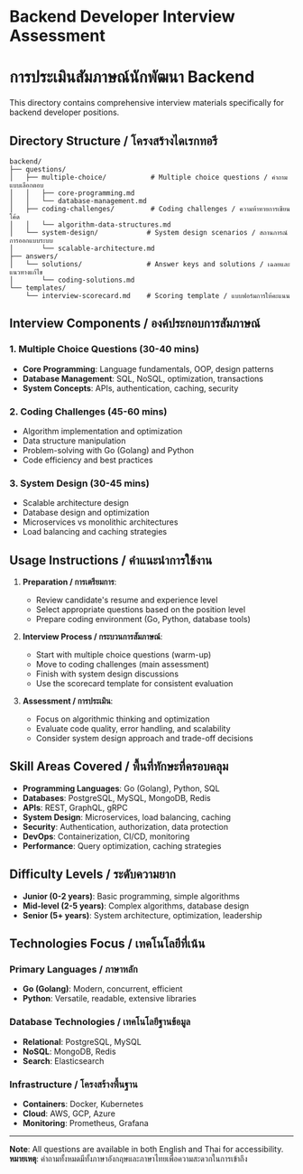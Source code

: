 # Backend Developer Interview Assessment
# การประเมินสัมภาษณ์นักพัฒนา Backend

This directory contains comprehensive interview materials specifically for backend developer positions.

## Directory Structure / โครงสร้างไดเรกทอรี

```
backend/
├── questions/
│   ├── multiple-choice/           # Multiple choice questions / คำถามแบบเลือกตอบ
│   │   ├── core-programming.md
│   │   └── database-management.md
│   ├── coding-challenges/         # Coding challenges / ความท้าทายการเขียนโค้ด
│   │   └── algorithm-data-structures.md
│   └── system-design/            # System design scenarios / สถานการณ์การออกแบบระบบ
│       └── scalable-architecture.md
├── answers/
│   └── solutions/                # Answer keys and solutions / เฉลยและแนวทางแก้ไข
│       └── coding-solutions.md
└── templates/
    └── interview-scorecard.md    # Scoring template / แบบฟอร์มการให้คะแนน
```

## Interview Components / องค์ประกอบการสัมภาษณ์

### 1. Multiple Choice Questions (30-40 mins)
- **Core Programming**: Language fundamentals, OOP, design patterns
- **Database Management**: SQL, NoSQL, optimization, transactions
- **System Concepts**: APIs, authentication, caching, security

### 2. Coding Challenges (45-60 mins)
- Algorithm implementation and optimization
- Data structure manipulation
- Problem-solving with Go (Golang) and Python
- Code efficiency and best practices

### 3. System Design (30-45 mins)
- Scalable architecture design
- Database design and optimization
- Microservices vs monolithic architectures
- Load balancing and caching strategies

## Usage Instructions / คำแนะนำการใช้งาน

1. **Preparation / การเตรียมการ**:
   - Review candidate's resume and experience level
   - Select appropriate questions based on the position level
   - Prepare coding environment (Go, Python, database tools)

2. **Interview Process / กระบวนการสัมภาษณ์**:
   - Start with multiple choice questions (warm-up)
   - Move to coding challenges (main assessment)
   - Finish with system design discussions
   - Use the scorecard template for consistent evaluation

3. **Assessment / การประเมิน**:
   - Focus on algorithmic thinking and optimization
   - Evaluate code quality, error handling, and scalability
   - Consider system design approach and trade-off decisions

## Skill Areas Covered / พื้นที่ทักษะที่ครอบคลุม

- **Programming Languages**: Go (Golang), Python, SQL
- **Databases**: PostgreSQL, MySQL, MongoDB, Redis
- **APIs**: REST, GraphQL, gRPC
- **System Design**: Microservices, load balancing, caching
- **Security**: Authentication, authorization, data protection
- **DevOps**: Containerization, CI/CD, monitoring
- **Performance**: Query optimization, caching strategies

## Difficulty Levels / ระดับความยาก

- **Junior (0-2 years)**: Basic programming, simple algorithms
- **Mid-level (2-5 years)**: Complex algorithms, database design
- **Senior (5+ years)**: System architecture, optimization, leadership

## Technologies Focus / เทคโนโลยีที่เน้น

### Primary Languages / ภาษาหลัก
- **Go (Golang)**: Modern, concurrent, efficient
- **Python**: Versatile, readable, extensive libraries

### Database Technologies / เทคโนโลยีฐานข้อมูล
- **Relational**: PostgreSQL, MySQL
- **NoSQL**: MongoDB, Redis
- **Search**: Elasticsearch

### Infrastructure / โครงสร้างพื้นฐาน
- **Containers**: Docker, Kubernetes
- **Cloud**: AWS, GCP, Azure
- **Monitoring**: Prometheus, Grafana

---

**Note**: All questions are available in both English and Thai for accessibility.
**หมายเหตุ**: คำถามทั้งหมดมีทั้งภาษาอังกฤษและภาษาไทยเพื่อความสะดวกในการเข้าถึง
